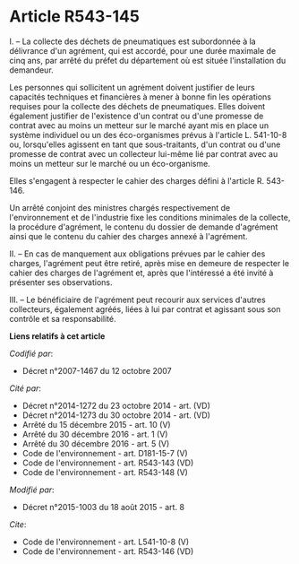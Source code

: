 # Article R543-145

I. – La collecte des déchets de pneumatiques est subordonnée à la délivrance d'un agrément, qui est accordé, pour une durée
maximale de cinq ans, par arrêté du préfet du département où est située l'installation du demandeur. 

Les personnes qui sollicitent un agrément doivent justifier de leurs capacités techniques et financières à mener à bonne fin
les opérations requises pour la collecte des déchets de pneumatiques. Elles doivent également justifier de l'existence d'un
contrat ou d'une promesse de contrat avec au moins un metteur sur le marché ayant mis en place un système individuel ou un
des éco-organismes prévus à l'article L. 541-10-8 ou, lorsqu'elles agissent en tant que sous-traitants, d'un contrat ou d'une
promesse de contrat avec un collecteur lui-même lié par contrat avec au moins un metteur sur le marché ou un éco-organisme. 

Elles s'engagent à respecter le cahier des charges défini à l'article R. 543-146. 

Un arrêté conjoint des ministres chargés respectivement de l'environnement et de l'industrie fixe les conditions minimales de
la collecte, la procédure d'agrément, le contenu du dossier de demande d'agrément ainsi que le contenu du cahier des charges
annexé à l'agrément. 

II. – En cas de manquement aux obligations prévues par le cahier des charges, l'agrément peut être retiré, après mise en
demeure de respecter le cahier des charges de l'agrément et, après que l'intéressé a été invité à présenter ses
observations. 

III. – Le bénéficiaire de l'agrément peut recourir aux services d'autres collecteurs, également agréés, liées à lui par
contrat et agissant sous son contrôle et sa responsabilité.

**Liens relatifs à cet article**

_Codifié par_:

  - Décret n°2007-1467 du 12 octobre 2007

_Cité par_:

  - Décret n°2014-1272 du 23 octobre 2014 - art. (VD)
  - Décret n°2014-1273 du 30 octobre 2014 - art. (VD)
  - Arrêté du 15 décembre 2015 - art. 10 (V)
  - Arrêté du 30 décembre 2016 - art. 1 (V)
  - Arrêté du 30 décembre 2016 - art. 5 (V)
  - Code de l'environnement - art. D181-15-7 (V)
  - Code de l'environnement - art. R543-143 (VD)
  - Code de l'environnement - art. R543-148 (V)

_Modifié par_:

  - Décret n°2015-1003 du 18 août 2015 - art. 8

_Cite_:

  - Code de l'environnement - art. L541-10-8 (V)
  - Code de l'environnement - art. R543-146 (VD)
